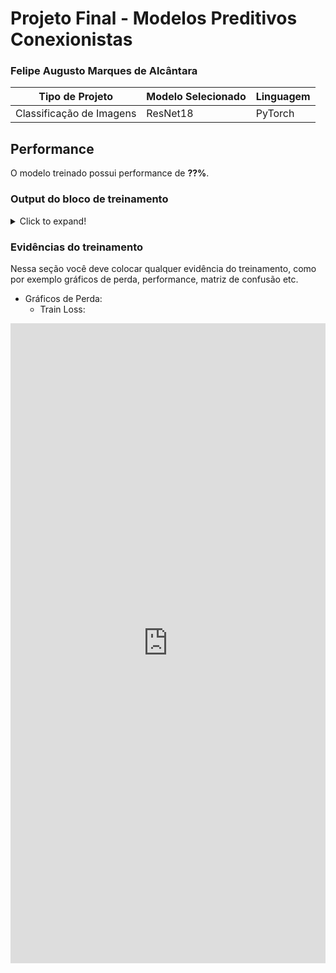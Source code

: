 # Projeto Final - Modelos Preditivos Conexionistas

### Felipe Augusto Marques de Alcântara

|**Tipo de Projeto**|**Modelo Selecionado**|**Linguagem**|
|--|--|--|
|Classificação de Imagens|ResNet18|PyTorch|

## Performance

O modelo treinado possui performance de **??%**.

### Output do bloco de treinamento

<details>
  <summary>Click to expand!</summary>
  
  ```text
    Você deve colar aqui a saída do bloco de treinamento do notebook, contendo todas as épocas e saídas do treinamento
  ```
</details>

### Evidências do treinamento

Nessa seção você deve colocar qualquer evidência do treinamento, como por exemplo gráficos de perda, performance, matriz de confusão etc.

- Gráficos de Perda:
  - Train Loss:

<iframe src="https://wandb.ai/felipeaugusto1291/modelos-preditivos-conexionistas/reports/train-loss-23-10-28-22-41-28---Vmlldzo1ODA4OTcw?accessToken=zuk3j4as6vzytfdxa73y470rgusz299y1y0cdzpdc75nx0v1je75pk2k359bn8wf" style="border:none;height:1024px;width:100%">

  - Valid Loss:
![Descrição](https://picsum.photos/seed/picsum/500/300)

- Gráficos de Acurácia:
  - Train Acc:
![]()
  - Valid Acc

## Roboflow

Nessa seção deve colocar o link para acessar o dataset no Roboflow

Link: [Roboflow-Projeto-Final](https://universe.roboflow.com/cesar-ysahw/modelos-preditivos-conexionistas)

## HuggingFace

Nessa seção você deve publicar o link para o HuggingFace

Link: [HuggingFace-Projeto-Final](https://huggingface.co/augustof/modelos-preditivos-conexionistas-projeto-final)
